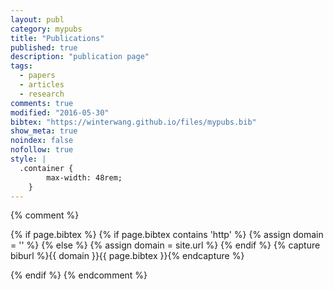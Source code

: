 ```yaml
---
layout: publ
category: mypubs
title: "Publications"
published: true
description: "publication page"
tags:
  - papers
  - articles
  - research
comments: true
modified: "2016-05-30"
bibtex: "https://winterwang.github.io/files/mypubs.bib"
show_meta: true
noindex: false
nofollow: true
style: |
  .container {
        max-width: 48rem;
    } 
---
```


{% comment %}
<!-- bibbase.org should work with following code unless you are hosting domain over https. --> 

{% if page.bibtex %}
 {% if page.bibtex contains 'http' %}
  {% assign domain = '' %}
  {% else %}
  {% assign domain = site.url %}
 {% endif %}
 {% capture biburl %}{{ domain }}{{ page.bibtex }}{% endcapture %}
<script src="http://bibbase.org/show?bib={{ biburl | cgi_escape }}&amp;jsonp=1&amp;authorFirst=1"></script>
{% endif %}
{% endcomment %}
